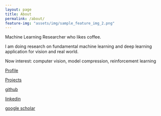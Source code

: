 ```yaml
---
layout: page
title: About
permalink: /about/
feature-img: "assets/img/sample_feature_img_2.png"
---
```


Machine Learning Researcher who likes coffee.

I am doing research on fundamental machine learning and deep learning application for vision and real world.

Now interest: computer vision, model compression, reinforcement learning

[Profile](https://www.notion.so/Subin-43175f6d5c00478699eb8bc99eafd4e9)

[Projects](https://www.notion.so/Projects-3de5e892e6e84942b1611650b9db9e9c)

[github](https://github.com/ysbsb)

[linkedin](https://www.linkedin.com/in/subin-yang-253144177/)

[google scholar](https://scholar.google.co.kr/citations?user=PqxbbQwAAAAJ&hl=ko)

